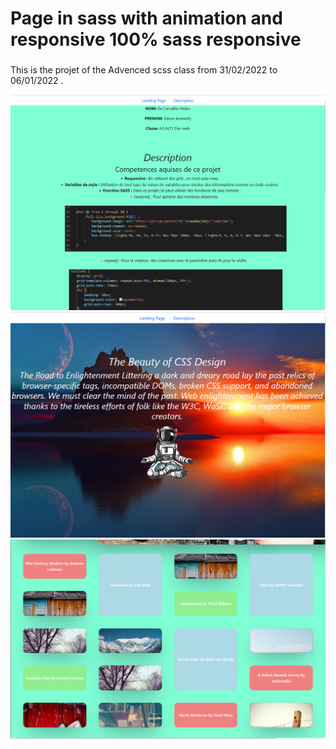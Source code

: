 # Page in sass with animation and responsive 100% sass responsive
### 
### 

This is the projet of the Advenced scss class from 31/02/2022 to 06/01/2022 .

![img.png](img/back-grpud3.PNG)
![img.png](img/back-grpud.PNG)
![img.png](img/back-grpud2.PNG)



